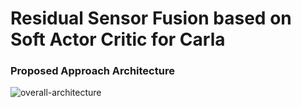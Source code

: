 # Residual Sensor Fusion based on Soft Actor Critic for Carla

### Proposed Approach Architecture

![overall-architecture](https://github.com/CMVS-Lab/SAC-Residual-Fusion-CARLA/assets/56114938/6cc9a1e6-847f-47a7-9b24-16c07e109df3)

